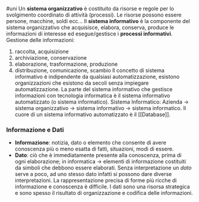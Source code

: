#uni 
Un __sistema organizzativo__ è costituito da risorse e regole per lo svolgimento coordinato di attività (processi).
	Le risorse possono essere persone, macchine, soldi ecc...
Il __sistema informativo__ è la componente del sistema organizzativo che acquisisce, elabora, conserva, produce le informazioni di interesse ed esegue/gestisce i __processi informativi__.
Gestione delle informazioni:
1. raccolta, acquisizione
2. archiviazione, conservazione
3. elaborazione, trasformazione, produzione
4. distribuzione, comunicazione, scambio
Il concetto di sistema informativo è indipendente da qualsiasi automatizzazione, esistono organizzazioni che esistono da secoli senza impiegare automatizzazione.
La parte del sistema informativo che gestisce informazioni con tecnologia informatica è il sistema informativo automatizzato (o sistema informatico).
Sistema Informatico: 
Azienda -> sistema organizzativo -> sistema informativo -> sistema informatico.
Il cuore di un sistema informativo automatizzato è il [[Database]].
### Informazione e Dati
- __Informazione__: notizia, dato o elemento che consente di avere conoscenza più o meno esatta di fatti, situazioni, modi di essere.
- __Dato__: ciò che è immediatamente presente alla conoscenza, prima di ogni elaborazione; in informatica -> elementi di informazione costituiti da simboli che debbono essere elaborati.
Senza interpretazione un _dato_ serve a poco, ad uno stesso dato infatti si possono dare diverse interpretazioni.
La rappresentazione  precisa di forme più ricche di informazione e conoscenza è difficile.
I dati sono una risorsa strategica e sono spesso il risultato di organizzazione e codifica delle informazioni.